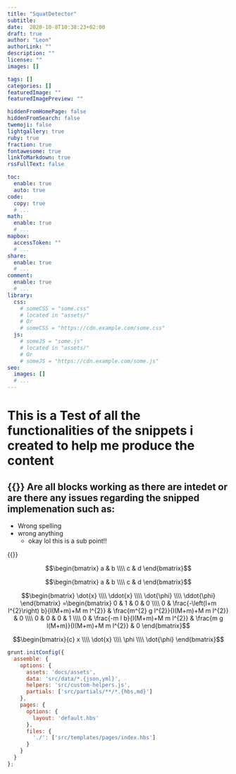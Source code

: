 ```yaml
---
title: "SquatDetector"
subtitle: 
date:  2020-10-8T10:38:23+02:00
draft: true
author: "Leon"
authorLink: ""
description: ""
license: ""
images: []

tags: []
categories: []
featuredImage: ""
featuredImagePreview: ""

hiddenFromHomePage: false
hiddenFromSearch: false
twemoji: false
lightgallery: true
ruby: true
fraction: true
fontawesome: true
linkToMarkdown: true
rssFullText: false

toc:
  enable: true
  auto: true
code:
  copy: true
  # ...
math:
  enable: true
  # ...
mapbox:
  accessToken: ""
  # ...
share:
  enable: true
  # ...
comment:
  enable: true
  # ...
library:
  css:
    # someCSS = "some.css"
    # located in "assets/"
    # Or
    # someCSS = "https://cdn.example.com/some.css"
  js:
    # someJS = "some.js"
    # located in "assets/"
    # Or
    # someJS = "https://cdn.example.com/some.js"
seo:
  images: []
  # ...
---
```



# This is a Test of all the functionalities of the snippets i created to help me produce the content



{{<admonition type=question title="Does work properly">}}
Are all blocks working as there are intedet or are there any issues regarding the snipped implemenation such as:
----
  - Wrong spelling
  - wrong anything
    - okay lol this is a sub point!!



{{</admonition>}}

$$\begin{bmatrix}   a & b \\\\   c & d \end{bmatrix}$$


$$\begin{bmatrix}   a & b \\\\   c & d \end{bmatrix}$$

$$\begin{bmatrix} \dot{x} \\\\ \ddot{x} \\\\ \dot{\phi} \\\\ \ddot{\phi} \end{bmatrix} =\begin{bmatrix} 0 & 1 & 0 & 0 \\\\ 0 & \frac{-\left(I+m l^{2}\right) b}{I(M+m)+M m l^{2}} & \frac{m^{2} g l^{2}}{I(M+m)+M m l^{2}} & 0 \\\\ 0 & 0 & 0 & 1 \\\\ 0 & \frac{-m l b}{I(M+m)+M m l^{2}} & \frac{m g l(M+m)}{I(M+m)+M m l^{2}} & 0 \end{bmatrix}$$

$$\begin{bmatrix}{c}
x \\\\
\dot{x} \\\\
\phi \\\\
\dot{\phi}
\end{bmatrix}$$

```js
grunt.initConfig({
  assemble: {
    options: {
      assets: 'docs/assets',
      data: 'src/data/*.{json,yml}',
      helpers: 'src/custom-helpers.js',
      partials: ['src/partials/**/*.{hbs,md}']
    },
    pages: {
      options: {
        layout: 'default.hbs'
      },
      files: {
        './': ['src/templates/pages/index.hbs']
      }
    }
  }
};
```


